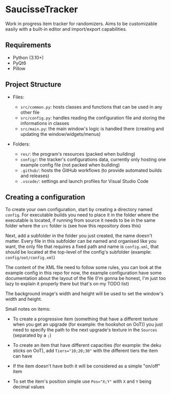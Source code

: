 # SaucisseTracker

Work in progress item tracker for randomizers. Aims to be customizable easily with a built-in editor and import/export capabilities.

## Requirements

- Python (3.10+)
- PyQt6
- Pillow

## Project Structure

* Files:
    - ``src/common.py``: hosts classes and functions that can be used in any other file
    - ``src/config.py``: handles reading the configuration file and storing the informations in classes
    - ``src/main.py``: the main window's logic is handled there (creating and updating the window/widgets/menus)

* Folders:
    - ``res/``: the program's resources (packed when building)
    - ``config/``: the tracker's configurations data, currently only hosting one example config file (not packed when building)
    - ``.github/``: hosts the GitHub workflows (to provide automated builds and releases)
    - ``.vscode/``: settings and launch profiles for Visual Studio Code

## Creating a configuration

To create your own configuration, start by creating a directory named ``config``. For executable builds you need to place it in the folder where the executable is located, if running from source it needs to be in the same folder where the ``src`` folder is (see how this repository does this)

Next, add a subfolder in the folder you just created, the name doesn't matter. Every file in this subfolder can be named and organised like you want, the only file that requires a fixed path and name is ``config.xml``, that should be located at the top-level of the config's subfolder (example: ``config/oot/config.xml``)

The content of the XML file need to follow some rules, you can look at the example config in this repo for now, the example configuration have some documentation about the layout of the file (I'm gonna be honest, I'm just too lazy to explain it properly there but that's on my TODO list)

The background image's width and height will be used to set the window's width and height.

Small notes on items:
- To create a progressive item (something that have a different texture when you get an upgrade (for example: the hookshot on OoT)) you just need to specify the path to the next upgrade's texture in the ``Sources`` (separated by a ``;``)

- To create an item that have different capacities (for example: the deku sticks on OoT), add ``Tiers="10;20;30"`` with the different tiers the item can have

- If the item doesn't have both it will be considered as a simple "on/off" item

- To set the item's position simple use ``Pos="X;Y"`` with ``X`` and ``Y`` being decimal values

